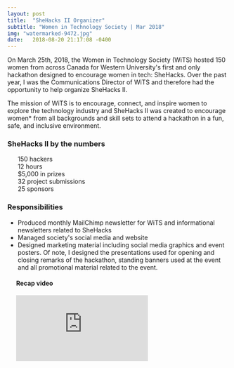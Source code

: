 ```yaml
---
layout: post
title:  "SheHacks II Organizer"
subtitle: "Women in Technology Society | Mar 2018"
img: "watermarked-9472.jpg"
date:   2018-08-20 21:17:08 -0400
---
```

<div class="about info">
    <p>On March 25th, 2018, the Women in Technology Society (WiTS) hosted 150 women from across Canada for Western University's first and only hackathon designed to encourage women in tech: SheHacks.  Over the past year, I was the Communications Director of WiTS and therefore had the opportunity to help organize SheHacks II.</p>
    <p>The mission of WiTS is to encourage, connect, and inspire women to explore the technology industry and SheHacks II was created to encourage women* from all backgrounds and skill sets to attend a hackathon in a fun, safe, and inclusive environment.</p>
    <h3>SheHacks II by the numbers</h3>
    <ul style="list-style-type: none;">
        <li><i class="fa fa-female"></i> 150 hackers</li>
        <li><i class="far fa-hourglass-half"></i> 12 hours</li>
        <li><i class="fa fa-trophy"></i> $5,000 in prizes</li>
        <li><i class="fa fa-sign-in-alt"></i> 32 project submissions</li>
        <li><i class="fa fa-money-bill-alt"></i> 25 sponsors</li>
    </ul>
    <h3>Responsibilities</h3>
    <ul>
         <li>Produced monthly MailChimp newsletter for WiTS and informational newsletters related to SheHacks</li>
         <li>Managed society's social media and website</li>  
         <li>Designed marketing material including social media graphics and event posters. Of note, I designed the presentations used for opening and closing remarks of the hackathon, standing banners used at the event and all promotional material related to the event.</li>   
    </ul>
    <div style="padding-left: 20px;">
        <h4>Recap video</h4>
        <div class="resp-container">
            <iframe src="https://www.facebook.com/plugins/video.php?href=https%3A%2F%2Fwww.facebook.com%2Fwits.uwo%2Fvideos%2F771084993088045%2F&show_text=0&width=560" style="border:none;overflow:hidden" scrolling="no" frameborder="0" allowTransparency="true" allowFullScreen="true" class="resp-iframe"></iframe>
        </div>
    </div>
</div>